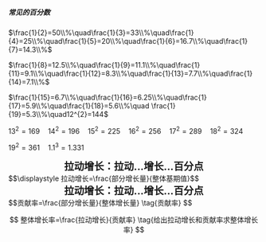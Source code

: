 ##### 常见的百分数

$\frac{1}{2}=50\\%\quad\frac{1}{3}=33\\%\quad\frac{1}{4}=25\\%\quad\frac{1}{5}=20\\%\quad\frac{1}{6}=16.7\\%\quad\frac{1}{7}=14.3\\%$

$\frac{1}{8}=12.5\\%\quad\frac{1}{9}=11.1\\%\quad\frac{1}{11}=9.1\\%\quad\frac{1}{12}=8.3\\%\quad\frac{1}{13}=7.7\\%\quad\frac{1}{14}=7.1\\%$

$\frac{1}{15}=6.7\\%\quad\frac{1}{16}=6.25\\%\quad\frac{1}{17}=5.9\\%\quad\frac{1}{18}=5.6\\%\quad \frac{1}{19}=5.3\\%\quad12^{2}=144$

$13^{2}=169\quad14^{2}=196\quad15^{2}=225\quad16^{2}=256\quad17^{2}=289\quad18^{2}=324$

$19^{2}=361\quad1.1^{3}=1.331$

<center style="font-size:20px"><b>拉动增长：拉动...增长...百分点</b></center>
$$\displaystyle 拉动增长=\frac{部分增长量}{整体基期值}$$

<center style="font-size:20px"><b>拉动增长：拉动...增长...百分点</b></center>
$$贡献率=\frac{部分增长量}{整体增长量} \tag{贡献率}
$$

$$
整体增长率=\frac{拉动增长}{贡献率} \tag{给出拉动增长和贡献率求整体增长率}
$$
